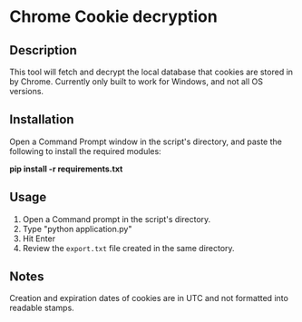 # Chrome Cookie decryption

## Description

This tool will fetch and decrypt the local database that cookies are stored in by Chrome. Currently only built to work for Windows, and not all OS versions. 

## Installation

Open a Command Prompt window in the script's directory, and paste the following to install the required modules:

**pip install -r requirements.txt**

## Usage

1. Open a Command prompt in the script's directory.
2. Type "python application.py"
3. Hit Enter
3. Review the `export.txt` file created in the same directory.

## Notes
Creation and expiration dates of cookies are in UTC and not formatted into readable stamps.
